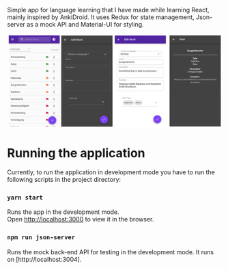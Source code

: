 Simple app for language learning that I have made while learning React, mainly inspired by AnkiDroid. It uses Redux for state management, Json-server as a mock API and Material-UI for styling.

![](./docs/vocab-screenshots.png)

# Running the application

Currently, to run the application in development mode you have to run the following scripts in the project directory:

### `yarn start`

Runs the app in the development mode.\
Open [http://localhost:3000](http://localhost:3000) to view it in the browser.

### `npm run json-server`

Runs the mock back-end API for testing in the development mode.
It runs on [http://localhost:3004].
